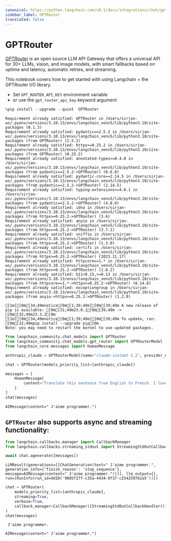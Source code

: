 ```yaml
---
canonical: https://python.langchain.com/v0.1/docs/integrations/chat/gpt_router
sidebar_label: GPTRouter
translated: false
---
```


# GPTRouter

[GPTRouter](https://github.com/Writesonic/GPTRouter) is an open source LLM API Gateway that offers a universal API for 30+ LLMs, vision, and image models, with smart fallbacks based on uptime and latency, automatic retries, and streaming.

This notebook covers how to get started with using Langchain + the GPTRouter I/O library.

* Set `GPT_ROUTER_API_KEY` environment variable
* or use the `gpt_router_api_key` keyword argument

```python
%pip install --upgrade --quiet  GPTRouter
```

```output
Requirement already satisfied: GPTRouter in /Users/sirjan-ws/.pyenv/versions/3.10.13/envs/langchain_venv5/lib/python3.10/site-packages (0.1.3)
Requirement already satisfied: pydantic==2.5.2 in /Users/sirjan-ws/.pyenv/versions/3.10.13/envs/langchain_venv5/lib/python3.10/site-packages (from GPTRouter) (2.5.2)
Requirement already satisfied: httpx>=0.25.2 in /Users/sirjan-ws/.pyenv/versions/3.10.13/envs/langchain_venv5/lib/python3.10/site-packages (from GPTRouter) (0.25.2)
Requirement already satisfied: annotated-types>=0.4.0 in /Users/sirjan-ws/.pyenv/versions/3.10.13/envs/langchain_venv5/lib/python3.10/site-packages (from pydantic==2.5.2->GPTRouter) (0.6.0)
Requirement already satisfied: pydantic-core==2.14.5 in /Users/sirjan-ws/.pyenv/versions/3.10.13/envs/langchain_venv5/lib/python3.10/site-packages (from pydantic==2.5.2->GPTRouter) (2.14.5)
Requirement already satisfied: typing-extensions>=4.6.1 in /Users/sirjan-ws/.pyenv/versions/3.10.13/envs/langchain_venv5/lib/python3.10/site-packages (from pydantic==2.5.2->GPTRouter) (4.8.0)
Requirement already satisfied: idna in /Users/sirjan-ws/.pyenv/versions/3.10.13/envs/langchain_venv5/lib/python3.10/site-packages (from httpx>=0.25.2->GPTRouter) (3.6)
Requirement already satisfied: anyio in /Users/sirjan-ws/.pyenv/versions/3.10.13/envs/langchain_venv5/lib/python3.10/site-packages (from httpx>=0.25.2->GPTRouter) (3.7.1)
Requirement already satisfied: sniffio in /Users/sirjan-ws/.pyenv/versions/3.10.13/envs/langchain_venv5/lib/python3.10/site-packages (from httpx>=0.25.2->GPTRouter) (1.3.0)
Requirement already satisfied: certifi in /Users/sirjan-ws/.pyenv/versions/3.10.13/envs/langchain_venv5/lib/python3.10/site-packages (from httpx>=0.25.2->GPTRouter) (2023.11.17)
Requirement already satisfied: httpcore==1.* in /Users/sirjan-ws/.pyenv/versions/3.10.13/envs/langchain_venv5/lib/python3.10/site-packages (from httpx>=0.25.2->GPTRouter) (1.0.2)
Requirement already satisfied: h11<0.15,>=0.13 in /Users/sirjan-ws/.pyenv/versions/3.10.13/envs/langchain_venv5/lib/python3.10/site-packages (from httpcore==1.*->httpx>=0.25.2->GPTRouter) (0.14.0)
Requirement already satisfied: exceptiongroup in /Users/sirjan-ws/.pyenv/versions/3.10.13/envs/langchain_venv5/lib/python3.10/site-packages (from anyio->httpx>=0.25.2->GPTRouter) (1.2.0)

[1m[[0m[34;49mnotice[0m[1;39;49m][0m[39;49m A new release of pip is available: [0m[31;49m23.0.1[0m[39;49m -> [0m[32;49m23.3.2[0m
[1m[[0m[34;49mnotice[0m[1;39;49m][0m[39;49m To update, run: [0m[32;49mpip install --upgrade pip[0m
Note: you may need to restart the kernel to use updated packages.
```

```python
from langchain_community.chat_models import GPTRouter
from langchain_community.chat_models.gpt_router import GPTRouterModel
from langchain_core.messages import HumanMessage
```

```python
anthropic_claude = GPTRouterModel(name="claude-instant-1.2", provider_name="anthropic")
```

```python
chat = GPTRouter(models_priority_list=[anthropic_claude])
```

```python
messages = [
    HumanMessage(
        content="Translate this sentence from English to French. I love programming."
    )
]
chat(messages)
```

```output
AIMessage(content=" J'aime programmer.")
```

## `GPTRouter` also supports async and streaming functionality:

```python
from langchain.callbacks.manager import CallbackManager
from langchain.callbacks.streaming_stdout import StreamingStdOutCallbackHandler
```

```python
await chat.agenerate([messages])
```

```output
LLMResult(generations=[[ChatGeneration(text=" J'aime programmer.", generation_info={'finish_reason': 'stop_sequence'}, message=AIMessage(content=" J'aime programmer."))]], llm_output={}, run=[RunInfo(run_id=UUID('9885f27f-c35a-4434-9f37-c254259762a5'))])
```

```python
chat = GPTRouter(
    models_priority_list=[anthropic_claude],
    streaming=True,
    verbose=True,
    callback_manager=CallbackManager([StreamingStdOutCallbackHandler()]),
)
chat(messages)
```

```output
 J'aime programmer.
```

```output
AIMessage(content=" J'aime programmer.")
```